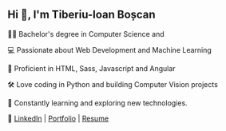 <h2>Hi 👋, I'm Tiberiu-Ioan Boșcan</h2>

👨‍🎓 Bachelor's degree in Computer Science and 

💻 Passionate about Web Development and Machine Learning

🚀 Proficient in HTML, Sass, Javascript and Angular

🛠️ Love coding in Python and building Computer Vision projects

🌱 Constantly learning and exploring new technologies.

🔗 [LinkedIn](https://www.linkedin.com/in/tiberiu-boscan/) | [Portfolio](https://boscantiberiu.vercel.app/) | [Resume](https://boscantiberiu-resume.tiiny.site/)
